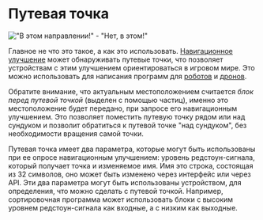 # Путевая точка

!["В этом направлении!" - "Нет, в этом!"](oredict:oc:waypoint)

Главное не что это такое, а как это использовать. [Навигационное улучшение](../item/navigationUpgrade.md) может обнаруживать путевые точки, что позволяет устройствам с этим улучшением ориентироваться в игровом мире. Это можно использовать для написания программ для [роботов](robot.md) и [дронов](../item/drone.md).

Обратите внимание, что актуальным местоположением считается *блок перед путевой точкой* (выделен с помощью частиц), именно это местоположение будет передано, при запросе его навигационным улучшением. Это позволяет поместить путевую точку рядом или над сундуком и позволит обратиться к путевой точке "над сундуком", без необходимости вращения самой точки.

Путевая точка имеет два параметра, которые могут быть использованы при ее опросе навигационным улучшением: уровень редстоун-сигнала, который получает точка и изменяемое имя. Имя это строка, состоящая из 32 символов, оно может быть изменено через интерфейс или через API. Эти два параметра могут быть использованы устройством, для определения, что можно сделать с путевой точкой. Например, сортировочная программа может использовать блоки с высоким уровнем редстоун-сигнала как входные, а с низким как выходные.
